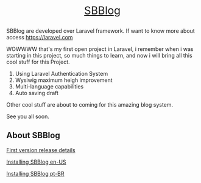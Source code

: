 <p align="center" style="font-size:28px"><a href="https://github.com/andmarruda/sbblog/wiki" target="_blank">SBBlog</a></p>

SBBlog are developed over Laravel framework. If want to know more about access <a href="https://laravel.com/" target="_blank">https://laravel.com</a>

WOWWWW that's my first open project in Laravel, i remember when i was starting in this project, so much things to learn, and now i will bring all this cool stuff for this Project.

1. Using Laravel Authentication System
2. Wysiwig maximum heigh improvement
3. Multi-language capabilities
4. Auto saving draft

Other cool stuff are about to coming for this amazing blog system.

See you all soon.

## About SBBlog

<a href="https://github.com/andmarruda/sbblog/wiki/SBBlog-1.0.0-Release-details" target="_blank">First version release details</a>

<a href="https://github.com/andmarruda/sbblog/wiki/Installing-SBBlog" target="_blank">Installing SBBlog en-US</a>

<a href="https://github.com/andmarruda/sbblog/wiki/Instalando-SBBlog" target="_blank">Installing SBBlog pt-BR</a>
